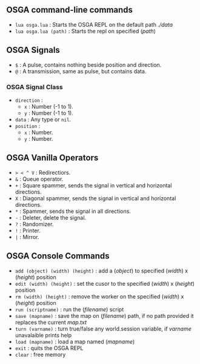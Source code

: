 ## OSGA command-line commands

- `lua osga.lua` : Starts the OSGA REPL on the default path _./data_
- `lua osga.lua (path)` : Starts the repl on specified (_path_)

## OSGA Signals

- `$` : A pulse, contains nothing beside position and direction.
- `@` : A transmission, same as pulse, but contains data.

### OSGA Signal Class

- `direction` : 
  - `x` : Number (-1 to 1).
  - `y` : Number (-1 to 1).
- `data` : Any type or `nil`.
- `position` :
  - `x` : Number.
  - `y` : Number.

## OSGA Vanilla Operators

- `> < ^ V` : Redirectiors.
- `&` : Queue operator.
- `+` : Square spammer, sends the signal in vertical and horizontal directions.
- `X` : Diagonal spammer, sends the signal in vertical and horizontal directions.
- `*` : Spammer, sends the signal in all directions.
- `-` : Deleter, delete the signal.
- `?` : Randomizer.
- `!` : Printer.
- `|` : Mirror.

## OSGA Console Commands

- `add (object) (width) (height)` :  add a (_object_) to specified (_width_) x (_height_) position
- `edit (width) (height)` : set the cusor to the specified (_width_) x (_height_) position
- `rm (width) (height)` : remove the worker on the specified (_width_) x (_height_) position
- `run (scriptname)` : run the (_filename_) script
- `save (mapname)` : save the map on (_filename_) path, if no path provided it replaces the current _map.txt_
- `turn (varname)` : turn true/false any world.session variable, if _varname_ unavalaible prints help
- `load (mapname)` : load a map named (_mapname_)
- `exit` : quits the OSGA REPL
- `clear` : free memory